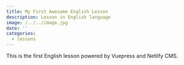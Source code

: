 ```yaml
---
title: My First Awesome English Lesson
description: Lesson in English language
image: /../../image.jpg
date: ''
categories:
  - lessons
---
```

This is the first English lesson powered by Vuepress and Netlify CMS.